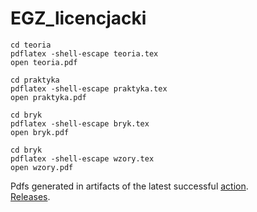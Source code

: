 # EGZ_licencjacki

```
cd teoria
pdflatex -shell-escape teoria.tex
open teoria.pdf
```

```
cd praktyka
pdflatex -shell-escape praktyka.tex
open praktyka.pdf
```

```
cd bryk
pdflatex -shell-escape bryk.tex
open bryk.pdf
```

```
cd bryk
pdflatex -shell-escape wzory.tex
open wzory.pdf
```

Pdfs generated in artifacts of the latest successful [action](https://github.com/mdymek/EGZ_licencjacki/actions).  
[Releases](https://github.com/mdymek/EGZ_licencjacki/releases).
